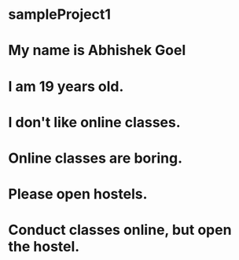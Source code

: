 # sampleProject1
# My name is Abhishek Goel
# I am 19 years old.
# I don't like online classes.
# Online classes are boring.
# Please open hostels.
# Conduct classes online, but open the hostel.